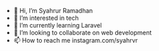 - 👋 Hi, I’m Syahrur Ramadhan
- 👀 I’m interested in tech
- 🌱 I’m currently learning Laravel
- 💞️ I’m looking to collaborate on web development
- 📫 How to reach me instagram.com/syahrvr

<!---
syahrvr/syahrvr is a ✨ special ✨ repository because its `README.md` (this file) appears on your GitHub profile.
You can click the Preview link to take a look at your changes.
--->
